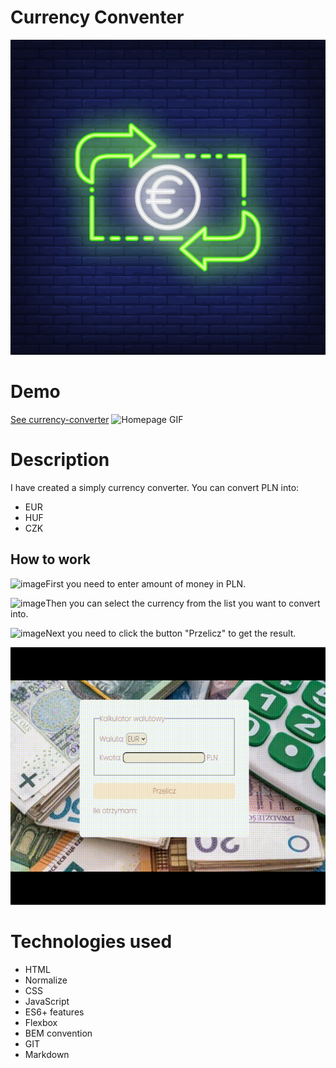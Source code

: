 # Currency Conventer
![Currency converter](https://github.com/Karolcia333/Currency-converter/blob/0742b8e376b41900ab46a4ab1faf565159414dc6/image/share.jpg)
# Demo
[See currency-converter](https://karolinaj33.github.io/Currency-converter/)
![Homepage GIF](images/video.gif)
# Description
I have created a simply currency converter. You can convert PLN into:
- EUR
- HUF
- CZK
## How to work
![image](https://user-images.githubusercontent.com/80458977/217201709-24bcec9b-afbe-4b08-8c11-b48c9d59daa4.png)First you need to enter amount of money in PLN.

![image](https://user-images.githubusercontent.com/80458977/217201709-24bcec9b-afbe-4b08-8c11-b48c9d59daa4.png)Then you can select the currency from the list you want to convert into.

![image](https://user-images.githubusercontent.com/80458977/217201709-24bcec9b-afbe-4b08-8c11-b48c9d59daa4.png)Next you need to click the button "Przelicz" to get the result.


![gifVideo](image/video.gif)
# Technologies used
- HTML
- Normalize
- CSS
- JavaScript
- ES6+ features
- Flexbox
- BEM convention
- GIT
- Markdown

